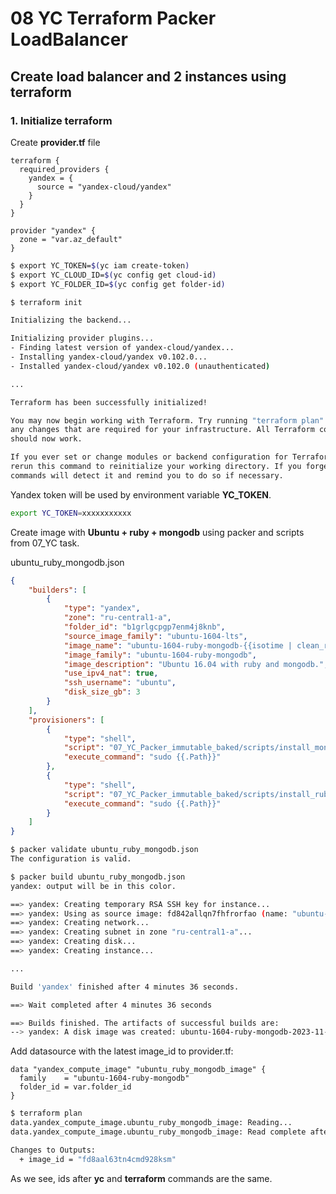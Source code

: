 # 08 YC Terraform Packer LoadBalancer

## Create load balancer and 2 instances using terraform

### 1. Initialize terraform

Create **provider.tf** file

```hcl
terraform {
  required_providers {
    yandex = {
      source = "yandex-cloud/yandex"
    }
  }
}

provider "yandex" {
  zone = "var.az_default"
}
```

```bash
$ export YC_TOKEN=$(yc iam create-token)
$ export YC_CLOUD_ID=$(yc config get cloud-id)
$ export YC_FOLDER_ID=$(yc config get folder-id)

$ terraform init

Initializing the backend...

Initializing provider plugins...
- Finding latest version of yandex-cloud/yandex...
- Installing yandex-cloud/yandex v0.102.0...
- Installed yandex-cloud/yandex v0.102.0 (unauthenticated)

...

Terraform has been successfully initialized!

You may now begin working with Terraform. Try running "terraform plan" to see
any changes that are required for your infrastructure. All Terraform commands
should now work.

If you ever set or change modules or backend configuration for Terraform,
rerun this command to reinitialize your working directory. If you forget, other
commands will detect it and remind you to do so if necessary.
```

Yandex token will be used by environment variable **YC_TOKEN**.

```bash
export YC_TOKEN=xxxxxxxxxxx
```

Create image with **Ubuntu + ruby + mongodb** using packer and scripts from 07_YC task.

ubuntu_ruby_mongodb.json

```json
{
    "builders": [
        {
            "type": "yandex",
            "zone": "ru-central1-a",
            "folder_id": "b1grlgcpgp7enm4j8knb",
            "source_image_family": "ubuntu-1604-lts",
            "image_name": "ubuntu-1604-ruby-mongodb-{{isotime | clean_resource_name}}",
            "image_family": "ubuntu-1604-ruby-mongodb",
            "image_description": "Ubuntu 16.04 with ruby and mongodb.",
            "use_ipv4_nat": true,
            "ssh_username": "ubuntu",
            "disk_size_gb": 3
        }
    ],
    "provisioners": [
        {
            "type": "shell",
            "script": "07_YC_Packer_immutable_baked/scripts/install_mongodb.sh",
            "execute_command": "sudo {{.Path}}"
        },
        {
            "type": "shell",
            "script": "07_YC_Packer_immutable_baked/scripts/install_ruby.sh",
            "execute_command": "sudo {{.Path}}"
        }
    ]
}
```

```bash
$ packer validate ubuntu_ruby_mongodb.json 
The configuration is valid.

$ packer build ubuntu_ruby_mongodb.json 
yandex: output will be in this color.

==> yandex: Creating temporary RSA SSH key for instance...
==> yandex: Using as source image: fd842allqn7fhfrorfao (name: "ubuntu-16-04-lts-v20231106", family: "ubuntu-1604-lts")
==> yandex: Creating network...
==> yandex: Creating subnet in zone "ru-central1-a"...
==> yandex: Creating disk...
==> yandex: Creating instance...

...

Build 'yandex' finished after 4 minutes 36 seconds.

==> Wait completed after 4 minutes 36 seconds

==> Builds finished. The artifacts of successful builds are:
--> yandex: A disk image was created: ubuntu-1604-ruby-mongodb-2023-11-08t17-51-10z (id: fd8aal63tn4cmd928ksm) with family name ubuntu-1604-ruby-mongodb
```

Add datasource with the latest image_id to provider.tf:

```hcl
data "yandex_compute_image" "ubuntu_ruby_mongodb_image" {
  family    = "ubuntu-1604-ruby-mongodb"
  folder_id = var.folder_id
}
```

```bash
$ terraform plan
data.yandex_compute_image.ubuntu_ruby_mongodb_image: Reading...
data.yandex_compute_image.ubuntu_ruby_mongodb_image: Read complete after 7s [id=fd8aal63tn4cmd928ksm]

Changes to Outputs:
  + image_id = "fd8aal63tn4cmd928ksm"

```

As we see, ids after **yc** and **terraform** commands are the same.
